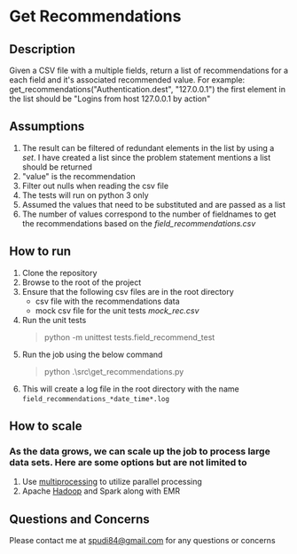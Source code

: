 # Get Recommendations
## Description
Given a CSV file with a multiple fields, return a list of recommendations for a each field and it's associated recommended value.
For example: get_recommendations("Authentication.dest", "127.0.0.1") the first element in the list should be "Logins from host 127.0.0.1 by action"

## Assumptions 
1) The result can be filtered of redundant elements in the list by using a *set*. I have created a list since the problem statement mentions a list should be returned 
2) "value" is the recommendation 
3) Filter out nulls when reading the csv file
4) The tests will run on python 3 only
5) Assumed the values that need to be substituted and are passed as a list
6) The number of values correspond to the number of fieldnames to get the recommendations based on the *field_recommendations.csv* 

## How to run
1) Clone the repository
2) Browse to the root of the project
3) Ensure that the following csv files are in the root directory
    - csv file with the recommendations data
    - mock csv file for the unit tests *mock_rec.csv*
4) Run the unit tests
    > python -m unittest tests.field_recommend_test
5) Run the job using the below command
    > python .\src\get_recommendations.py
6) This will create a log file in the root directory with the name `field_recommendations_*date_time*.log`

## How to scale
### As the data grows, we can scale up the job to process large data sets. Here are some options but are not limited to 
1) Use [multiprocessing](https://docs.python.org/3/library/multiprocessing.html) to utilize parallel processing
2) Apache [Hadoop](https://aws.amazon.com/emr/details/hadoop/what-is-hadoop/#:~:text=Apache%20Hadoop%20is%20an%20open,datasets%20in%20parallel%20more%20quickly.) and Spark along with EMR 

## Questions and Concerns
Please contact me at spudi84@gmail.com for any questions or concerns
